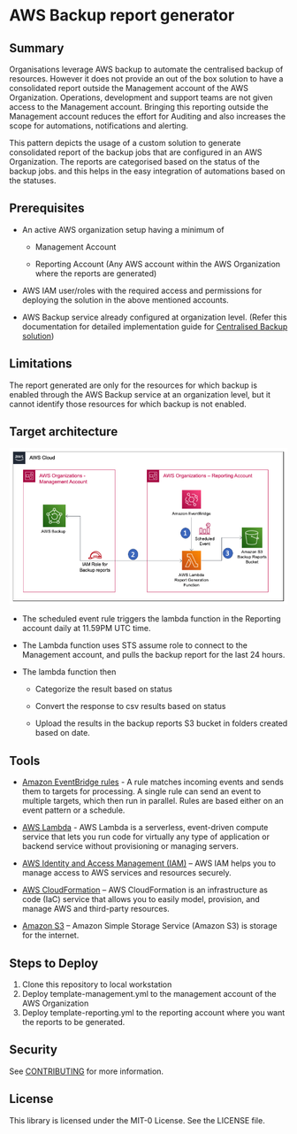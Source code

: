 # AWS Backup report generator
## **Summary**

Organisations leverage AWS backup to automate the centralised backup of resources. However it does not provide an out of the box solution to have a consolidated report outside the Management account of the AWS Organization. Operations, development and support teams are not given access to the Management account. Bringing this reporting outside the Management account reduces the effort for Auditing and also increases the scope for automations, notifications and alerting.

This pattern depicts the usage of a custom solution to generate consolidated report of the backup jobs that are configured in an AWS Organization. The reports are categorised based on the status of the backup jobs. and this helps in the easy integration of automations based on the statuses.



## **Prerequisites**

-   An active AWS organization setup having a minimum of

    -   Management Account

    -   Reporting Account (Any AWS account within the AWS Organization where the reports are generated)

-   AWS IAM user/roles with the required access and permissions for deploying the solution in the above mentioned accounts.

-   AWS Backup service already configured at organization level. (Refer this documentation for detailed implementation guide for [Centralised Backup solution](https://aws.amazon.com/blogs/storage/automate-centralized-backup-at-scale-across-aws-services-using-aws-backup/))

## **Limitations**

The report generated are only for the resources for which backup is enabled through the AWS Backup service at an organization level, but it cannot identify those resources for which backup is not enabled.

## **Target architecture**

![Architecture Diagram](./backup_report_arch.png)


-   The scheduled event rule triggers the lambda function in the Reporting account daily at 11.59PM UTC time.

-   The Lambda function uses STS assume role to connect to the Management account, and pulls the backup report for the last 24 hours.

-   The lambda function then

    -   Categorize the result based on status

    -   Convert the response to csv results based on status

    -   Upload the results in the backup reports S3 bucket in folders created based on date.

## **Tools**

-   [Amazon EventBridge rules](https://docs.aws.amazon.com/eventbridge/latest/userguide/eb-rules.html) - A rule matches incoming events and sends them to targets for processing. A single rule can send an event to multiple targets, which then run in parallel. Rules are based either on an event pattern or a schedule.

-   [AWS Lambda](https://aws.amazon.com/lambda/) - AWS Lambda is a serverless, event-driven compute service that lets you run code for virtually any type of application or backend service without provisioning or managing servers.

-   [AWS Identity and Access Management (IAM)](https://aws.amazon.com/iam/) – AWS IAM helps you to manage access to AWS services and resources securely.

-   [AWS CloudFormation](https://aws.amazon.com/cloudformation/) – AWS CloudFormation is an infrastructure as code (IaC) service that allows you to easily model, provision, and manage AWS and third-party resources.

-   [Amazon S3](https://aws.amazon.com/s3/) – Amazon Simple Storage Service (Amazon S3) is storage for the internet.


## **Steps to Deploy**

1. Clone this repository to local workstation
2. Deploy template-management.yml to the management account of the AWS Organization
3. Deploy template-reporting.yml to the reporting account where you want the reports to be generated.

## Security

See [CONTRIBUTING](CONTRIBUTING.md#security-issue-notifications) for more information.

## License

This library is licensed under the MIT-0 License. See the LICENSE file.

